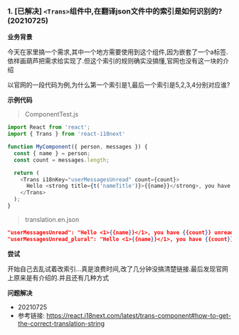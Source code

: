 ### 1. [已解决] `<Trans>`组件中,在翻译json文件中的索引是如何识别的?(20210725)

**业务背景**

今天在家里搞一个需求,其中一个地方需要使用到这个组件,因为嵌套了一个a标签.依样画葫芦把需求给实现了.但这个索引的规则确实没搞懂,官网也没有这一块的介绍

以官网的一段代码为例,为什么第一个索引是1,最后一个索引是5,2,3,4分别对应谁?

**示例代码**

> ComponentTest.js

```javascript
import React from 'react';
import { Trans } from 'react-i18next'

function MyComponent({ person, messages }) {
  const { name } = person;
  const count = messages.length;

  return (
    <Trans i18nKey="userMessagesUnread" count={count}>
      Hello <strong title={t('nameTitle')}>{{name}}</strong>, you have {{count}} unread message. <Link to="/msgs">Go to messages</Link>.
    </Trans>
  );
}
```

> translation.en.json

```json
"userMessagesUnread": "Hello <1>{{name}}</1>, you have {{count}} unread message. <5>Go to message</5>.",
"userMessagesUnread_plural": "Hello <1>{{name}}</1>, you have {{count}} unread messages.  <5>Go to messages</5>.",
```

**尝试**

开始自己去乱试着改索引...真是浪费时间,改了几分钟没搞清楚链接.最后发现官网上原来是有介绍的.并且还有几种方式

**问题解决**

- 20210725
- 参考链接: https://react.i18next.com/latest/trans-component#how-to-get-the-correct-translation-string

